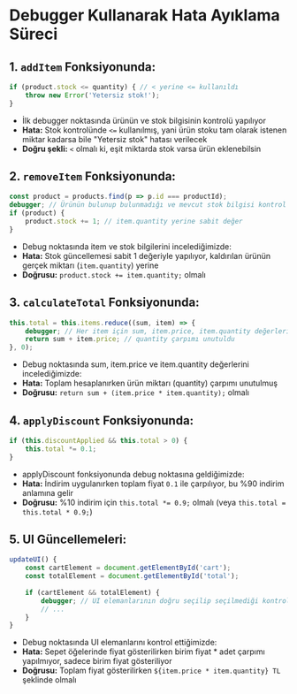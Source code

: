 # Debugger Kullanarak Hata Ayıklama Süreci

## 1. `addItem` Fonksiyonunda:
```javascript
if (product.stock <= quantity) { // < yerine <= kullanıldı
    throw new Error('Yetersiz stok!');
}
```
- İlk debugger noktasında ürünün ve stok bilgisinin kontrolü yapılıyor
- **Hata:** Stok kontrolünde `<=` kullanılmış, yani ürün stoku tam olarak istenen miktar kadarsa bile "Yetersiz stok" hatası verilecek
- **Doğru şekli:** `<` olmalı ki, eşit miktarda stok varsa ürün eklenebilsin

## 2. `removeItem` Fonksiyonunda:
```javascript
const product = products.find(p => p.id === productId);
debugger; // Ürünün bulunup bulunmadığı ve mevcut stok bilgisi kontrol edilmeli.
if (product) {
    product.stock += 1; // item.quantity yerine sabit değer
}
```
- Debug noktasında item ve stok bilgilerini incelediğimizde:
- **Hata:** Stok güncellemesi sabit 1 değeriyle yapılıyor, kaldırılan ürünün gerçek miktarı (`item.quantity`) yerine
- **Doğrusu:** `product.stock += item.quantity;` olmalı

## 3. `calculateTotal` Fonksiyonunda:
```javascript
this.total = this.items.reduce((sum, item) => {
    debugger; // Her item için sum, item.price, item.quantity değerleri kontrol edilmeli.
    return sum + item.price; // quantity çarpımı unutuldu
}, 0);
```
- Debug noktasında sum, item.price ve item.quantity değerlerini incelediğimizde:
- **Hata:** Toplam hesaplanırken ürün miktarı (quantity) çarpımı unutulmuş
- **Doğrusu:** `return sum + (item.price * item.quantity);` olmalı

## 4. `applyDiscount` Fonksiyonunda:
```javascript
if (this.discountApplied && this.total > 0) {
    this.total *= 0.1;
}
```
- applyDiscount fonksiyonunda debug noktasına geldiğimizde:
- **Hata:** İndirim uygulanırken toplam fiyat `0.1` ile çarpılıyor, bu %90 indirim anlamına gelir
- **Doğrusu:** %10 indirim için `this.total *= 0.9;` olmalı (veya `this.total = this.total * 0.9;`)

## 5. UI Güncellemeleri:
```javascript
updateUI() {
    const cartElement = document.getElementById('cart');
    const totalElement = document.getElementById('total');
    
    if (cartElement && totalElement) {
        debugger; // UI elemanlarının doğru seçilip seçilmediği kontrol edilmeli.
        // ...
    }
}
```
- Debug noktasında UI elemanlarını kontrol ettiğimizde:
- **Hata:** Sepet öğelerinde fiyat gösterilirken birim fiyat * adet çarpımı yapılmıyor, sadece birim fiyat gösteriliyor
- **Doğrusu:** Toplam fiyat gösterilirken `${item.price * item.quantity} TL` şeklinde olmalı